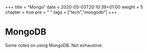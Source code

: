 +++
title = "Mongo"
date = 2020-05-03T20:10:39+01:00
weight = 5
chapter = true
pre = "<i class='fas fa-database'> </i> "
tags = ["tech","mongodb"]
+++

# MongoDB

Some notes on using MongoDB.  Not exhaustive.